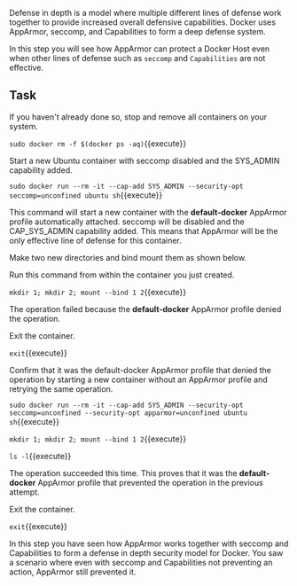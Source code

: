 
Defense in depth is a model where multiple different lines of defense work together to provide increased overall defensive capabilities. Docker uses AppArmor, seccomp, and Capabilities to form a deep defense system.

In this step you will see how AppArmor can protect a Docker Host even when other lines of defense such as `seccomp` and `Capabilities` are not effective.

## Task
If you haven't already done so, stop and remove all containers on your system.

``sudo docker rm -f $(docker ps -aq)``{{execute}}


Start a new Ubuntu container with seccomp disabled and the SYS_ADMIN capability added.

`sudo docker run --rm -it --cap-add SYS_ADMIN --security-opt seccomp=unconfined ubuntu sh`{{execute}}


This command will start a new container with the **default-docker** AppArmor profile automatically attached. seccomp will be disabled and the CAP_SYS_ADMIN capability added. This means that AppArmor will be the only effective line of defense for this container.

Make two new directories and bind mount them as shown below.

Run this command from within the container you just created.

`mkdir 1; mkdir 2; mount --bind 1 2`{{execute}}


The operation failed because the **default-docker** AppArmor profile denied the operation.

Exit the container.

`exit`{{execute}}

Confirm that it was the default-docker AppArmor profile that denied the operation by starting a new container without an AppArmor profile and retrying the same operation.

``sudo docker run --rm -it --cap-add SYS_ADMIN --security-opt seccomp=unconfined --security-opt apparmor=unconfined ubuntu sh``{{execute}}


``mkdir 1; mkdir 2; mount --bind 1 2``{{execute}}


``ls -l``{{execute}}



The operation succeeded this time. This proves that it was the **default-docker** AppArmor profile that prevented the operation in the previous attempt.

Exit the container.

`exit`{{execute}}

In this step you have seen how AppArmor works together with seccomp and Capabilities to form a defense in depth security model for Docker. You saw a scenario where even with seccomp and Capabilities not preventing an action, AppArmor still prevented it.
